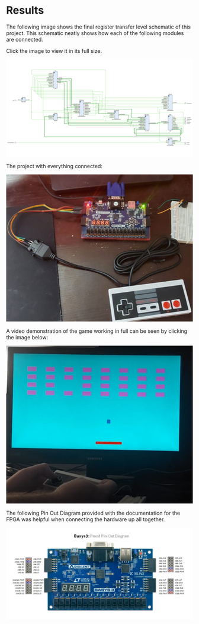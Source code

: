 # Results

The following image shows the final register transfer level schematic of this project. This schematic neatly shows how each of the following modules are connected. 

Click the image to view it in its full size.

![RTL_schematic](Images/Game_RTL_schematic.png)

The project with everything connected:

![final_pic](Images/final_photo.jpg)

A video demonstration of the game working in full can be seen by clicking the image below:

[![Video_Link](Images/gameplay.png)](https://youtu.be/BgsAh8YejHQ "FPGA Game - Demonstration")

The following Pin Out Diagram provided with the documentation for the FPGA was helpful when connecting the hardware up all together.

![Pin_Diagram](Images/Basys_Pmod_Pin-Out_Diagram.png)



